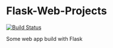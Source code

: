 # Flask-Web-Projects

[![Build Status](https://img.shields.io/endpoint.svg?url=https%3A%2F%2Factions-badge.atrox.dev%2Fyogeshwaran01%2FFlask-Web-Projects%2Fbadge%3Fref%3Dmaster&style=popout)](https://actions-badge.atrox.dev/yogeshwaran01/Flask-Web-Projects/goto?ref=master)

Some web app build with Flask
